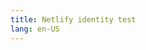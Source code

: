 ```yaml
---
title: Netlify identity test
lang: en-US
---
```


<!-- include the widget -->
<div><script type="text/javascript" src="https://identity.netlify.com/v1/netlify-identity-widget.js"></script>
</div>
<!-- Add a menu:
  Log in / Sign up - when the user is not logged in
  Username / Log out - when the user is logged in
-->
<div data-netlify-identity-menu></div>
